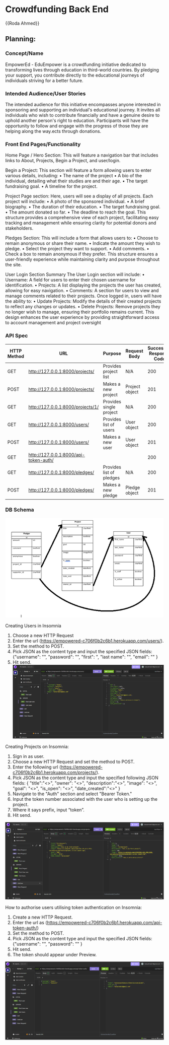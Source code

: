 # Crowdfunding Back End
{{Roda Ahmed}}

## Planning:
### Concept/Name 
EmpowerEd - EduEmpower is a crowdfunding initiative dedicated to transforming lives through education in third-world countries. By pledging your support, you contribute directly to the educational journeys of individuals striving for a better future. 

### Intended Audience/User Stories
The intended audience for this initiative encompasses anyone interested in sponsoring and supporting an individual's educational journey. It invites all individuals who wish to contribute financially and have a genuine desire to uphold another person's right to education. Participants will have the opportunity to follow and engage with the progress of those they are helping along the way.ects through donations.

### Front End Pages/Functionality
Home Page / Hero Section: This will feature a navigation bar that includes links to About, Projects, Begin a Project, and user/login.

Begin a Project: This section will feature a form allowing users to enter various details, including:
•	The name of the project
•	A bio of the individual, detailing what their studies are and their age.
•	The target fundraising goal.
•	A timeline for the project.

Project Page section: Here, users will see a display of all projects. Each project will include:
•	A photo of the sponsored individual.
•	A brief biography.
•	The duration of their education.
•	The target fundraising goal.
•	The amount donated so far.
•	The deadline to reach the goal.
This structure provides a comprehensive view of each project, facilitating easy tracking and management while ensuring clarity for potential donors and stakeholders.

Pledges Section: This will include a form that allows users to:
•	Choose to remain anonymous or share their name.
•	Indicate the amount they wish to pledge.
•	Select the project they want to support.
•	Add comments.
•	Check a box to remain anonymous if they prefer.
This structure ensures a user-friendly experience while maintaining clarity and purpose throughout the site.

User Login Section Summary
The User Login section will include:
•	Username: A field for users to enter their chosen username for identification.
•	Projects: A list displaying the projects the user has created, allowing for easy navigation.
•	Comments: A section for users to view and manage comments related to their projects.
Once logged in, users will have the ability to:
•	Update Projects: Modify the details of their created projects to reflect any changes or updates.
•	Delete Projects: Remove projects they no longer wish to manage, ensuring their portfolio remains current.
This design enhances the user experience by providing straightforward access to account management and project oversight

### API Spec
|     HTTP   Method          |     URL                                      |     Purpose                             |     Request   Body      |     Successful   Response Code    |     Authentication/Authorisation             |
|----------------------------|----------------------------------------------|-----------------------------------------|-------------------------|-----------------------------------|----------------------------------------------|
|     GET                    |     http://127.0.0.1:8000/projects/          |     Provides   project list             |     N/A                 |     200                           |     N/A                                      |
|     POST                   |     http://127.0.0.1:8000/projects/          |     Makes a new   project               |     Project   object    |     201                           |     Must be   logged in                      |
|     GET                    |     http://127.0.0.1:8000/projects/1/        |     Provides   single project           |     N/A                 |     200                           |     Must be   logged in and project owner    |
|     GET                    |           http://127.0.0.1:8000/users/       |     Provides list   of users            |     User object         |     200                           |     N/A                                      |
|     POST                   |           http://127.0.0.1:8000/users/       |     Makes a new   user                  |     User object         |     201                           |     N/A                                      |
|     GET                    |     http://127.0.0.1:8000/api-token-auth/    |                                         |                         |     200                           |     Must be   logged in                      |
|     GET                    |     http://127.0.0.1:8000/pledges/           |     Provides list   of pledges          |     N/A                 |     200                           |     N/A                                      |
|     POST                   |     http://127.0.0.1:8000/pledges/           |     Makes a new   pledge                |     Pledge object       |     201                           |     Must be   logged in                      |


### DB Schema
![Example Image](/img/DB%20S.png)

Creating Users in Insomnia
1. Choose a new HTTP Request 
2. Enter the url (https://empowered-c706f0b2c6b1.herokuapp.com/users/).
3. Set the method to POST.
4. Pick JSON as the content type and input the specified JSON fields:
{"username": "<your username>",
 "password": "<your password>",
 "first": <your first name>",
"last name": "<your last name>",
"email": "<your email>" 
}
5. Hit send.
![Example Image](/img/create%20user%20screenshot.png)


Creating Projects on Insomnia:
1. Sign in as user.
2. Choose a new HTTP Request and set the method to POST.
3. Enter the following url (https://empowered-c706f0b2c6b1.herokuapp.com/projects/).
4. Pick JSON as the content type and input the specified following JSON fields:
{
	"title":"<>",
	"owner": "<>",
	"description":"<>",
	"image": "<>",
	"goal": "<>",
	"is_open": "<>",
	"date_created":"<>"
}
5. Navigate to the "Auth" section and select "Bearer Token."
6. Input the token number associated with the user who is setting up the project.
7. Where it says prefix, input “token”.
8. Hit send.

![Example Image](img/create%20project%20screesnhot.png)


How to authorise users utilising token authentication on Insomnia:
1. Create a new HTTP Request.
2. Enter the url as (https://empowered-c706f0b2c6b1.herokuapp.com/api-token-auth/)
3. Set the method to POST.
4. Pick JSON as the content type and input the specified JSON fields:
{"username": "<your username>",
 "password": "<your password>"
}
5. Hit send.
6. The token should appear under Preview.

![Example Image](/img/auth%20token.png)
